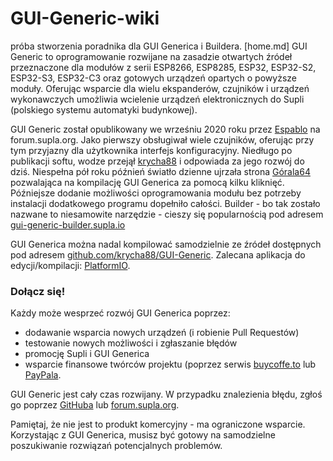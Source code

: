 # GUI-Generic-wiki
próba stworzenia poradnika dla GUI Generica i Buildera.
[home.md]
GUI Generic to oprogramowanie rozwijane na zasadzie otwartych źródeł przeznaczone dla modułów z serii ESP8266, ESP8285, ESP32, ESP32-S2, ESP32-S3, ESP32-C3 oraz gotowych urządzeń opartych o powyższe moduły. Oferując wsparcie dla wielu ekspanderów, czujników i urządzeń wykonawczych umożliwia wcielenie urządzeń elektronicznych do Supli (polskiego systemu automatyki budynkowej).

GUI Generic został opublikowany we wrześniu 2020 roku przez [Espablo](https://github.com/Espablo) na forum.supla.org. Jako pierwszy obsługiwał wiele czujników, oferując przy tym przyjazny dla użytkownika interfejs konfiguracyjny. Niedługo po publikacji softu, wodze przejął [krycha88](https://github.com/krycha88) i odpowiada za jego rozwój do dziś. Niespełna pół roku późnień światło dzienne ujrzała strona [Górala64](https://github.com/Goral64) pozwalająca na kompilację GUI Generica za pomocą kilku kliknięć. Późniejsze dodanie możliwości oprogramowania modułu bez potrzeby instalacji dodatkowego programu dopełniło całości. Builder - bo tak zostało nazwane to niesamowite narzędzie - cieszy się popularnością pod adresem [gui-generic-builder.supla.io](https://gui-generic-builder.supla.io/)

GUI Generica można nadal kompilować samodzielnie ze źródeł dostępnych pod adresem [github.com/krycha88/GUI-Generic](https://github.com/krycha88/GUI-Generic). Zalecana aplikacja do edycji/kompilacji: [PlatformIO](https://platformio.org/).

### Dołącz się!
Każdy może wesprzeć rozwój GUI Generica poprzez:
* dodawanie wsparcia nowych urządzeń (i  robienie Pull Requestów)
* testowanie nowych możliwości i zgłaszanie błędów
* promocję Supli i GUI Generica
* wsparcie finansowe twórców projektu (poprzez serwis [buycoffe.to](https://buycoffee.to/gui-generic-and-builder) lub [PayPala](https://www.paypal.com/paypalme/GUIGenericIBuilder?country.x=PL&locale.x=pl_PL).

GUI Generic jest cały czas rozwijany. W przypadku znalezienia błędu, zgłoś go poprzez [GitHuba](https://github.com/krycha88/GUI-Generic/issues/new) lub [forum.supla.org](https://forum.supla.org/posting.php?mode=post&f=88). 

Pamiętaj, że nie jest to produkt komercyjny - ma ograniczone wsparcie. Korzystając  z GUI Generica, musisz być gotowy na samodzielne poszukiwanie rozwiązań potencjalnych problemów.
